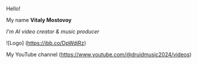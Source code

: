 Hello!

My name **Vitaly Mostovoy**

_I'm AI video creator & music producer_ 

![Logo] (https://ibb.co/DpWdjRz)

My YouTube channel (https://www.youtube.com/@druidmusic2024/videos)
